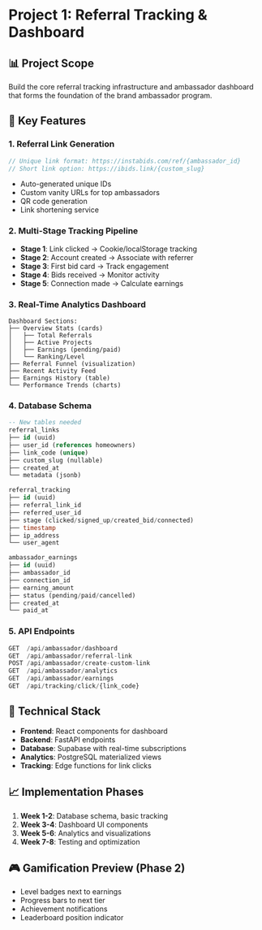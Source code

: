 # Project 1: Referral Tracking & Dashboard

## 📊 Project Scope
Build the core referral tracking infrastructure and ambassador dashboard that forms the foundation of the brand ambassador program.

## 🎯 Key Features

### 1. **Referral Link Generation**
```typescript
// Unique link format: https://instabids.com/ref/{ambassador_id}
// Short link option: https://ibids.link/{custom_slug}
```
- Auto-generated unique IDs
- Custom vanity URLs for top ambassadors
- QR code generation
- Link shortening service

### 2. **Multi-Stage Tracking Pipeline**
- **Stage 1**: Link clicked → Cookie/localStorage tracking
- **Stage 2**: Account created → Associate with referrer
- **Stage 3**: First bid card → Track engagement
- **Stage 4**: Bids received → Monitor activity
- **Stage 5**: Connection made → Calculate earnings

### 3. **Real-Time Analytics Dashboard**
```
Dashboard Sections:
├── Overview Stats (cards)
│   ├── Total Referrals
│   ├── Active Projects  
│   ├── Earnings (pending/paid)
│   └── Ranking/Level
├── Referral Funnel (visualization)
├── Recent Activity Feed
├── Earnings History (table)
└── Performance Trends (charts)
```

### 4. **Database Schema**
```sql
-- New tables needed
referral_links
├── id (uuid)
├── user_id (references homeowners)
├── link_code (unique)
├── custom_slug (nullable)
├── created_at
└── metadata (jsonb)

referral_tracking
├── id (uuid)
├── referral_link_id
├── referred_user_id
├── stage (clicked/signed_up/created_bid/connected)
├── timestamp
├── ip_address
└── user_agent

ambassador_earnings
├── id (uuid)
├── ambassador_id
├── connection_id
├── earning_amount
├── status (pending/paid/cancelled)
├── created_at
└── paid_at
```

### 5. **API Endpoints**
```python
GET  /api/ambassador/dashboard
GET  /api/ambassador/referral-link
POST /api/ambassador/create-custom-link
GET  /api/ambassador/analytics
GET  /api/ambassador/earnings
GET  /api/tracking/click/{link_code}
```

## 🔧 Technical Stack
- **Frontend**: React components for dashboard
- **Backend**: FastAPI endpoints
- **Database**: Supabase with real-time subscriptions
- **Analytics**: PostgreSQL materialized views
- **Tracking**: Edge functions for link clicks

## 📈 Implementation Phases
1. **Week 1-2**: Database schema, basic tracking
2. **Week 3-4**: Dashboard UI components
3. **Week 5-6**: Analytics and visualizations
4. **Week 7-8**: Testing and optimization

## 🎮 Gamification Preview (Phase 2)
- Level badges next to earnings
- Progress bars to next tier
- Achievement notifications
- Leaderboard position indicator